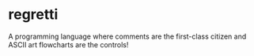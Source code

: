 # regretti
A programming language where comments are the first-class citizen and ASCII art flowcharts are the controls!

